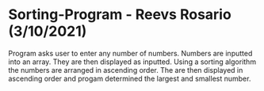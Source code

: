 # Sorting-Program - Reevs Rosario (3/10/2021) 

Program asks user to enter any number of numbers.
Numbers are inputted into an array.
They are then displayed as inputted.
Using a sorting algorithm the numbers are arranged in ascending order.
The are then displayed in ascending order and progam determined the largest and smallest number. 
